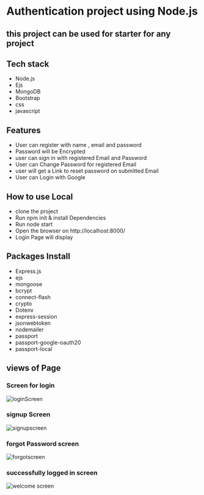 # Authentication project using Node.js

## this project can be used for starter for any project

## Tech stack
+ Node.js
+ Ejs
+ MongoDB
+ Bootstrap
+ css
+ javascript

 ## Features
    
+ User can register with name , email and password
+ Password will be Encrypted
+ user can sign in with registered Email and Password
+ User can Change Password for registered Email
+ user will get a Link to reset password on submitted Email
+ User can Login with Google    

## How to use Local 
  + clone the project
  + Run npm init & install Dependencies
  + Run node start
  + Open the browser on http://localhost:8000/
  + Login Page will display


  ## Packages Install
  + Express.js
  + ejs
  + mongoose
  + bcrypt
  + connect-flash
  + crypto
  + Dotenv
  + express-session
  + jsonwebtoken
  + nodemailer
  + passport
  + passport-google-oauth20
  + passport-local

  

## views of Page
###   Screen for login
![loginScreen](https://github.com/Mohd-Akbar1/Node.js-Authentication-project/assets/146831190/bad82e1f-7c9f-4057-ad3c-119352556e24)

### signup Screen
![signupscreen](https://github.com/Mohd-Akbar1/Node.js-Authentication-project/assets/146831190/81d8b40a-fec4-4e9f-b154-eeb8aaabcfaf)

### forgot Password screen

![forgotscreen](https://github.com/Mohd-Akbar1/Node.js-Authentication-project/assets/146831190/7c643001-78e2-47a2-950b-5ef531d85942)

### successfully logged in screen

![welcome screen](https://github.com/Mohd-Akbar1/Node.js-Authentication-project/assets/146831190/e024428e-59f0-4268-a96c-febc5d76d579)


    

  
